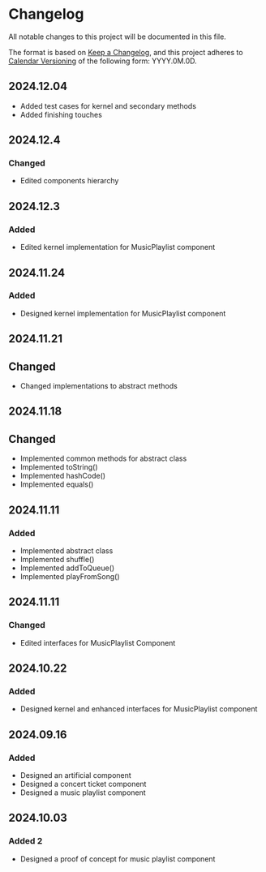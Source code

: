 # Changelog

All notable changes to this project will be documented in this file.

The format is based on [Keep a Changelog](https://keepachangelog.com/en/1.1.0/),
and this project adheres to [Calendar Versioning](https://calver.org/) of
the following form: YYYY.0M.0D.

## 2024.12.04

- Added test cases for kernel and secondary methods
- Added finishing touches

## 2024.12.4

### Changed

- Edited components hierarchy

## 2024.12.3

### Added

- Edited kernel implementation for MusicPlaylist component

## 2024.11.24

### Added

- Designed kernel implementation for MusicPlaylist component

## 2024.11.21

## Changed

- Changed implementations to abstract methods

## 2024.11.18

## Changed

- Implemented common methods for abstract class
- Implemented toString()
- Implemented hashCode()
- Implemented equals()

## 2024.11.11

### Added

- Implemented abstract class
- Implemented shuffle()
- Implemented addToQueue()
- Implemented playFromSong()

## 2024.11.11

### Changed

- Edited interfaces for MusicPlaylist Component

## 2024.10.22

### Added

- Designed kernel and enhanced interfaces for MusicPlaylist component

## 2024.09.16

### Added

- Designed an artificial component
- Designed a concert ticket component
- Designed a music playlist component

## 2024.10.03

### Added 2

- Designed a proof of concept for music playlist component
